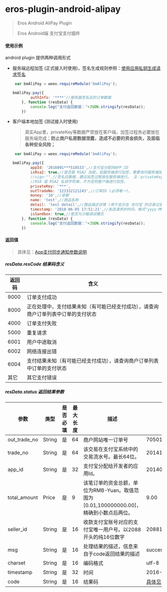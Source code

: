 # eros-plugin-android-alipay

> Eros Android AliPay Plugin
>
> Eros Android端 支付宝支付插件

#### 使用示例

android plugin 提供两种调用形式

- 服务端远程加签 (正式接入时使用)，签名生成规则参照：[使用应用私钥生成请求签名](https://docs.open.alipay.com/291/105974) 

  ```js
   var bmAliPay = weex.requireModule('bmAliPay');
  
  bmAliPay.pay({
          authInfo: '****'//服务器签名后的订单数据
      }, function (resData) {
          console.log("支付返回数据："+JSON.stringify(resData));
      })       
  ```

  

- 客户端本地加签 (测试接入时使用)

  > 真实App里，privateKey等数据严禁放在客户端，加签过程务必要放在服务端完成；**防止商户私密数据泄露，造成不必要的资金损失，及面临各种安全风险；**

  ```js
   var bmAliPay = weex.requireModule('bmAliPay');
  
  bmAliPay.pay({
          appId: '2016091***510533',//支付宝分配的APP_ID
          isRsa2: true,//是否是 RSA2 加密。如服务端进行加签，需要询问服务端加签方式。
          //sign:"",//签名后数据，建议加签过程放在服务端进行。 注：privateKey和sign二选一即可，sign优先级更高
          //RSA 或 RSA2 私钥字符串，不为空则客户端进行加签。
          privateKey: '***',
          outTradeNo: '123332121243',//订单ID (必须唯一)。
          money: '10',//金额
          name: 'test',//商品名称
          detail: 'test detail',//商品描述详情 (用于显示在 支付宝 的交易记录里)
          timestamp: '2018-06-05 17:51:21',//发送请求的时间，格式"yyyy-MM-dd HH:mm:ss"
          isSandbox: true,//是否为沙箱调试模式
      }, function (resData) {
          console.log("支付返回数据："+JSON.stringify(resData));
      })       
  ```

#### 返回值 

> 具体见：[App支付同步通知参数说明](https://docs.open.alipay.com/204/105302) 

##### resData.resCode 结果码含义

| 返回码 | 含义                                                         |
| ------ | ------------------------------------------------------------ |
| 9000   | 订单支付成功                                                 |
| 8000   | 正在处理中，支付结果未知（有可能已经支付成功），请查询商户订单列表中订单的支付状态 |
| 4000   | 订单支付失败                                                 |
| 5000   | 重复请求                                                     |
| 6001   | 用户中途取消                                                 |
| 6002   | 网络连接出错                                                 |
| 6004   | 支付结果未知（有可能已经支付成功），请查询商户订单列表中订单的支付状态 |
| 其它   | 其它支付错误                                                 |

##### resData.status 返回结果参数

| 参数         | 类型   | 是否必填 | 最大长度 | 描述                                                         | 示例值                                               |
| ------------ | ------ | -------- | -------- | ------------------------------------------------------------ | ---------------------------------------------------- |
| out_trade_no | String | 是       | 64       | 商户网站唯一订单号                                           | 70501111111S001111119                                |
| trade_no     | String | 是       | 64       | 该交易在支付宝系统中的交易流水号。最长64位。                 | 2014112400001000340011111118                         |
| app_id       | String | 是       | 32       | 支付宝分配给开发者的应用Id。                                 | 2014072300007148                                     |
| total_amount | Price  | 是       | 9        | 该笔订单的资金总额，单位为RMB-Yuan。取值范围为[0.01,100000000.00]，精确到小数点后两位。 | 9.00                                                 |
| seller_id    | String | 是       | 16       | 收款支付宝账号对应的支付宝唯一用户号。以2088开头的纯16位数字 | 2088111111116894                                     |
| msg          | String | 是       | 16       | 处理结果的描述，信息来自于code返回结果的描述                 | success                                              |
| charset      | String | 是       | 16       | 编码格式                                                     | utf-8                                                |
| timestamp    | String | 是       | 32       | 时间                                                         | 2016-10-11 17:43:36                                  |
| code         | String | 是       | 16       | 结果码                                                       | [具体见](https://docs.open.alipay.com/common/105806) |

 